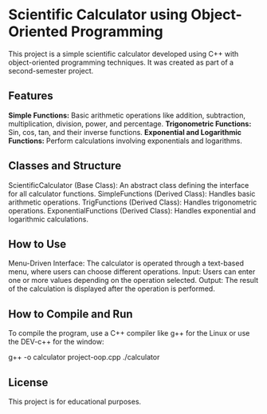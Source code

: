 # Scientific Calculator using Object-Oriented Programming

This project is a simple scientific calculator developed using C++ with object-oriented programming techniques.
It was created as part of a second-semester project.


## **Features**
**Simple Functions:** Basic arithmetic operations like addition, subtraction, multiplication, division, power, and percentage.
**Trigonometric Functions:** Sin, cos, tan, and their inverse functions.
**Exponential and Logarithmic Functions:** Perform calculations involving exponentials and logarithms.


## **Classes and Structure**
ScientificCalculator (Base Class): An abstract class defining the interface for all calculator functions.
SimpleFunctions (Derived Class): Handles basic arithmetic operations.
TrigFunctions (Derived Class): Handles trigonometric operations.
ExponentialFunctions (Derived Class): Handles exponential and logarithmic calculations.


## **How to Use**
Menu-Driven Interface: The calculator is operated through a text-based menu, where users can choose different operations.
Input: Users can enter one or more values depending on the operation selected.
Output: The result of the calculation is displayed after the operation is performed.


## **How to Compile and Run**
To compile the program, use a C++ compiler like g++ for the Linux or use the DEV-c++ for the window:

g++ -o calculator project-oop.cpp
./calculator



## **License**
This project is for educational purposes.
